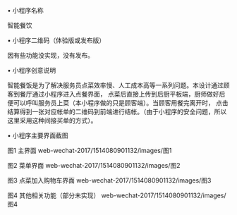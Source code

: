 •	小程序名称

智能餐饮

•	小程序二维码（体验版或发布版）

因有些功能没实现，没有发布。

•	小程序创意说明

智能餐饭是为了解决服务员点菜效率慢、人工成本高等一系列问题。本设计通过顾客到餐厅通过小程序进入点餐界面，
点菜后直接上传到后厨平板端，厨师做好后便可以呼叫服务员上菜（本小程序做的只是顾客端）。当顾客用餐完离开时，
点击结算得到一张对应帐单的二维码到前端进行结帐。（由于小程序的安全问题，所以这里采用这种间接买单的方式）。

•	小程序主要界面截图
 
图1 主界面
web-wechat-2017/1514080901132/images/图1
 
图2 菜单界面
web-wechat-2017/1514080901132/images/图2
 
图3 点菜加入购物车界面
web-wechat-2017/1514080901132/images/图3
 
图4 其他相关功能（部分未实现）
web-wechat-2017/1514080901132/images/图4
